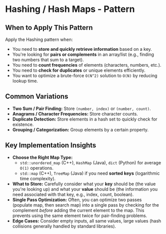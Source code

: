 # Hashing / Hash Maps - Pattern

## When to Apply This Pattern
Apply the Hashing pattern when:
* You need to **store and quickly retrieve information** based on a key.
* You're looking for **pairs or complements** in an array/list (e.g., finding two numbers that sum to a target).
* You need to **count frequencies** of elements (characters, numbers, etc.).
* You need to **check for duplicates** or unique elements efficiently.
* You want to optimize a brute-force `O(N^2)` solution to `O(N)` by reducing lookup time.

## Common Variations
* **Two Sum / Pair Finding:** Store `(number, index)` or `(number, count)`.
* **Anagrams / Character Frequencies:** Store character counts.
* **Duplicate Detection:** Store elements in a hash set to quickly check for existence.
* **Grouping / Categorization:** Group elements by a certain property.

## Key Implementation Insights
* **Choose the Right Map Type:**
    * `std::unordered_map` (C++), `HashMap` (Java), `dict` (Python) for average `O(1)` operations.
    * `std::map` (C++), `TreeMap` (Java) if you need **sorted keys** (logarithmic time complexity).
* **What to Store:** Carefully consider what your **key** should be (the value you're looking up) and what your **value** should be (the information you need associated with that key, e.g., index, count, boolean).
* **Single Pass Optimization:** Often, you can optimize two passes (populate map, then search map) into a single pass by checking for the complement *before* adding the current element to the map. This prevents using the same element twice for pair-finding problems.
* **Edge Cases:** Consider empty inputs, all same values, large values (hash collisions generally handled by standard libraries).

